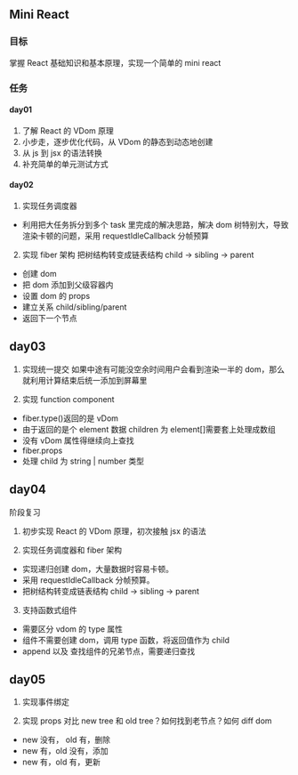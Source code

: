 ## Mini React

### 目标

掌握 React 基础知识和基本原理，实现一个简单的 mini react

### 任务

#### day01

1. 了解 React 的 VDom 原理
2. 小步走，逐步优化代码，从 VDom 的静态到动态地创建
3. 从 js 到 jsx 的语法转换
4. 补充简单的单元测试方式

#### day02

1. 实现任务调度器

- 利用把大任务拆分到多个 task 里完成的解决思路，解决 dom 树特别大，导致渲染卡顿的问题，采用 requestIdleCallback 分帧预算

2. 实现 fiber 架构
   把树结构转变成链表结构 child -> sibling -> parent

- 创建 dom
- 把 dom 添加到父级容器内
- 设置 dom 的 props
- 建立关系 child/sibling/parent
- 返回下一个节点

## day03

1. 实现统一提交
   如果中途有可能没空余时间用户会看到渲染一半的 dom，那么就利用计算结束后统一添加到屏幕里

2. 实现 function component

- fiber.type()返回的是 vDom
- 由于返回的是个 element 数据 children 为 element[]需要套上处理成数组
- 没有 vDom 属性得继续向上查找
- fiber.props
- 处理 child 为 string | number 类型

## day04

阶段复习

1. 初步实现 React 的 VDom 原理，初次接触 jsx 的语法

2. 实现任务调度器和 fiber 架构

- 实现递归创建 dom，大量数据时容易卡顿。
- 采用 requestIdleCallback 分帧预算。
- 把树结构转变成链表结构 child -> sibling -> parent

3. 支持函数式组件

- 需要区分 vdom 的 type 属性
- 组件不需要创建 dom，调用 type 函数，将返回值作为 child
- append 以及 查找组件的兄弟节点，需要递归查找

## day05

1. 实现事件绑定

2. 实现 props
   对比 new tree 和 old tree？如何找到老节点？如何 diff dom

- new 没有， old 有，删除
- new 有，old 没有，添加
- new 有，old 有，更新

